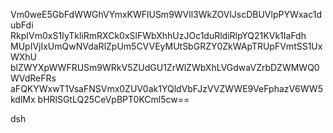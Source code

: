 Vm0weE5GbFdWWGhVYmxKWFlUSm9WVll3WkZOVlJscDBUVlpPYWxac1dubFdi
RkpIVm0xS1IyTkliRmRXCk0xSlFWbXhhUzJOc1duRldiRlpYQ21KVk1IaFdh
MUpIVjIxUmQwNVdaRlZpUm5CVVEyMUtSbGRZY0ZkWApTRUpFVmtSS1UxWXhU
blZWYXpWWFRUSm9WRkV5ZUdGU1ZrWlZWbXhLVGdwaVZrbDZWMWQ0WVdReFRs
aFQKYWxwT1VsaFNSVmx0ZUV0ak1YQldVbFJzVVZWWE9VeFphazV6WW5kdlMx
bHRlSGtLQ25CeVpBPT0KCml5cw==

dsh
